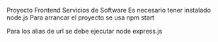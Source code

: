 Proyecto Frontend Servicios de Software
Es necesario tener instalado node.js
Para arrancar el proyecto se usa npm start

Para los alias de url se debe ejecutar
node express.js
